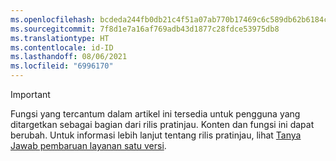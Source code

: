 ```yaml
---
ms.openlocfilehash: bcdeda244fb0db21c4f51a07ab770b17469c6c589db62b6184c78245c4ba2ca5
ms.sourcegitcommit: 7f8d1e7a16af769adb43d1877c28fdce53975db8
ms.translationtype: HT
ms.contentlocale: id-ID
ms.lasthandoff: 08/06/2021
ms.locfileid: "6996170"
---
```

> [!IMPORTANT]
> Fungsi yang tercantum dalam artikel ini tersedia untuk pengguna yang ditargetkan sebagai bagian dari rilis pratinjau. Konten dan fungsi ini dapat berubah. Untuk informasi lebih lanjut tentang rilis pratinjau, lihat [Tanya Jawab pembaruan layanan satu versi](/dynamics365/unified-operations/fin-and-ops/get-started/one-version).